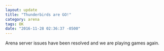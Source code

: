 ```yaml
---
layout: update
title: "Thunderbirds are GO!"
category: arena
tags: OK
date: "2016-11-28 02:36:37 -0500"
---
```


Arena server issues have been resolved and we are playing games again.
